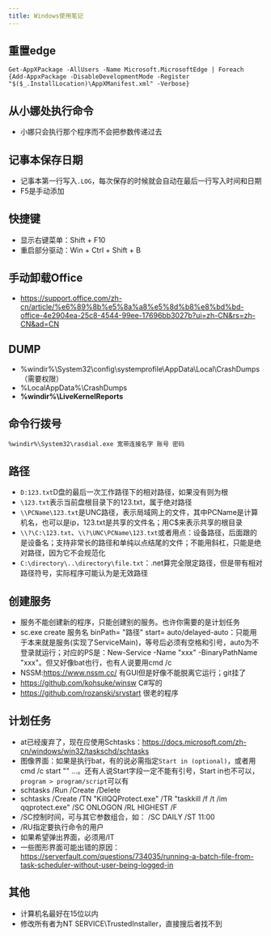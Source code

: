 ```yaml
---
title: Windows使用笔记
---
```


重置edge
--------

``` {.wp-block-preformatted}
Get-AppXPackage -AllUsers -Name Microsoft.MicrosoftEdge | Foreach {Add-AppxPackage -DisableDevelopmentMode -Register "$($_.InstallLocation)\AppXManifest.xml" -Verbose}
```

从小娜处执行命令
----------------

* 小娜只会执行那个程序而不会把参数传递过去

记事本保存日期
--------------

* 记事本第一行写入`.LOG`，每次保存的时候就会自动在最后一行写入时间和日期
* F5是手动添加

快捷键
------

* 显示右键菜单：Shift + F10
* 重启部分驱动：Win + Ctrl + Shift + B

手动卸载Office
--------------

* https://support.office.com/zh-cn/article/%e6%89%8b%e5%8a%a8%e5%8d%b8%e8%bd%bd-office-4e2904ea-25c8-4544-99ee-17696bb3027b?ui=zh-CN&rs=zh-CN&ad=CN

DUMP
----

* %windir%\\System32\\config\\systemprofile\\AppData\\Local\\CrashDumps（需要权限）
* %LocalAppData%\\CrashDumps
* **%windir%\\LiveKernelReports**

命令行拨号
----------

``` {.wp-block-preformatted}
%windir%\System32\rasdial.exe 宽带连接名字 账号 密码
```

路径
----

* `D:123.txt`D盘的最后一次工作路径下的相对路径，如果没有则为根
* `\123.txt`表示当前盘根目录下的123.txt，属于绝对路径
* `\\PCName\123.txt`是UNC路径，表示局域网上的文件，其中PCName是计算机名，也可以是ip，123.txt是共享的文件名；用C$来表示共享的根目录
* `\\?\C:\123.txt`、​`\\?\UNC\PCName\123.txt`或者用点：设备路径，后面跟的是设备名；支持非常长的路径和单纯以点结尾的文件；不能用斜杠，只能是绝对路径，因为它不会规范化
* `C:\directory\..\directory\file.txt`：.net算完全限定路径，但是带有相对路径符号，实际程序可能认为是无效路径​

创建服务
--------

* 服务不能创建新的程序，只能创建别的服务。也许你需要的是计划任务
* sc.exe create 服务名 binPath= "路径" start= auto/delayed-auto：只能用于本来就是服务(实现了ServiceMain)，等号后必须有空格和引号，auto为不登录就运行；对应的PS是：New-Service -Name "xxx" -BinaryPathName "xxx"。但又好像bat也行，也有人说要用cmd /c
* NSSM:https://www.nssm.cc/ 有GUI但是好像不能脱离它运行；git挂了
* https://github.com/kohsuke/winsw C#写的
* https://github.com/rozanski/srvstart 很老的程序

计划任务
--------

* at已经废弃了，现在应使用Schtasks：https://docs.microsoft.com/zh-cn/windows/win32/taskschd/schtasks
* 图像界面：如果是执行bat，有的说必需指定`Start in (optional)`，或者用cmd /c start "" ...。还有人说Start字段一定不能有引号，Start in也不可以，`program > program/script`可以有
* schtasks /Run /Create /Delete
* schtasks /Create /TN "KillQQProtect.exe" /TR "taskkill /f /t /im qqprotect.exe" /SC ONLOGON /RL HIGHEST /F
* /SC控制时间，可与其它参数组合，如： /SC DAILY /ST 11:00
* /RU指定要执行命令的用户
* 如果希望弹出界面，必须用/IT
* 一些图形界面可能出错的原因：https://serverfault.com/questions/734035/running-a-batch-file-from-task-scheduler-without-user-being-logged-in

其他
----

* 计算机名最好在15位以内
* 修改所有者为NT SERVICE\\TrustedInstaller，直接搜后者找不到


